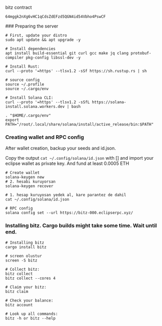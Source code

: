 bitz contract
```
64mggk2nXg6vHC1qCdsZdEFzd5QGN4id54Vbho4PswCF
```

### Preparing the server
```console
# First, update your distro
sudo apt update && apt upgrade -y

# Install dependencies
apt install build-essential git curl gcc make jq clang protobuf-compiler pkg-config libssl-dev -y

# Install Rust:
curl --proto '=https' --tlsv1.2 -sSf https://sh.rustup.rs | sh

# source config
source ~/.profile
source ~/.cargo/env

# Install Solana CLI:
curl --proto '=https' --tlsv1.2 -sSfL https://solana-install.solana.workers.dev | bash

. "$HOME/.cargo/env"
export PATH="/root/.local/share/solana/install/active_release/bin:$PATH"
```

### Creating wallet and RPC config

After wallet creation, backup your seeds and id.json.

Copy the output `cat ~/.config/solana/id.json` with [] and import your eclipse wallet as private key. And fund at least 0.0005 ETH

```console
# Create wallet
solana-keygen new
# 2. hesabı kuruyorsan
solana-keygen recover

# 1. hesap kuruyosan yedek al, kare parantez de dahil
cat ~/.config/solana/id.json

# RPC config
solana config set --url https://bitz-000.eclipserpc.xyz/

```

### Installing bitz. Cargo builds might take some time. Wait until end.
```console
# Installing bitz
cargo install bitz

# screen olustur
screen -S bitz

# Collect bitz:
bitz collect
bitz collect --cores 4

# Claim your bitz:
bitz claim

# Check your balance:
bitz account

# Look up all commands:
bitz -h or bitz --help
```

